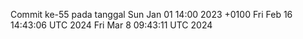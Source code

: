 Commit ke-55 pada tanggal Sun Jan 01 14:00 2023 +0100
Fri Feb 16 14:43:06 UTC 2024
Fri Mar  8 09:43:11 UTC 2024
